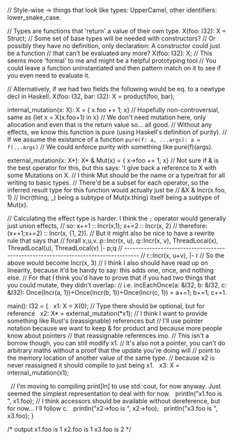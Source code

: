 // Style-wise -> things that look like types: UpperCamel, other identifiers: lower_snake_case.

// Types are functions that 'return' a value of their own type.
X(foo: I32): X = Struct; // Some set of base types will be needed with constructors?
// Or possibly they have no definition, only declaration: A constructor could just be a function
// that can't be evaluated any more?
X(foo: I32): X; // This seems more 'formal' to me and might be a helpful prototyping tool
// You could leave a function uninstantiated and then pattern match on it to see if you even need to evaluate it.

// Alternatively, if we had two fields the following would be eq. to a newtype decl in Haskell.
X(foo: I32, bar: I32): X = product(foo, bar);

internal_mutation(x: X): X = { x.foo += 1; x}
// Hopefully non-controversial, same as {let x = X(x.foo+1) in x}
// We don't need mutation here, only allocation and even that is the return value so... all good.
// Without any effects, we know this function is pure (using Haskell's definition of purity).
// If we assume the existance of a function `pure(f: a, ...args): a = f(...args)`
// We could enforce purity with something like pure(f)(args).

external_mutation(x: X*): X* & Mut(x) = { x->foo += 1; x}
// Not sure if & is the best operator for this, but this says: 'I give back a reference to X with some Mutations on X.
// I think Mut should be the name or a type/trait for all writing to basic types.
// There'd be a subset for each operator, so the inferred result type for this function would actually just be
// &X & Incr(x.foo, 1) // Incr(thing, _) being a subtype of Mut(x.thing) itself being a subtype of Mut(x).

// Calculating the effect type is harder. I think the `;` operator would generally just union effects,
// so: x+=1 :: Incr(x,1); x+=2 :: Incr(x, 2)
// therefore: (x+=1;x+=2) :: Incr(x, {1, 2}).
// But it might also be nice to have a rewrite rule that says that
// forall x,u,v. p::Incr(x, u), q::Incr(x, v), ThreadLocal(x), ThreadLocal(u), ThreadLocal(v) |- p;q
//    -----------------------------------------------------------------------------------
//                      r::Incr(x, u+v), |- r
// So the above would become Incr(x, 3)
// I think I also should have read up on linearity, because it'd be handy to say: this adds one, once, and nothing else.
// For that I think you'd have to prove that if you had two things that you could mutate, they didn't overlap:
// i.e. incEachOnce(a: &I32, b: &I32, c: &I32): Once(Incr(a, 1))+Once(Incr(b, 1))+Once(Incr(c, 1)) = a+=1; b+=1; c+=1.

main(): I32 = {
  x1: X = X(0); // Type there should be optional, but for reference
  x2: X* = external_mutation(*x1); // I think I want to provide something like Rust's (reassignable) references but
  // I'll use pointer notation because we want to keep & for product and because more people know about pointers
  // that reassignable references imo.
  // This isn't a borrow though, you can still modify x1.
  // It's also not a pointer, you can't do arbitrary maths without a proof that the update you're doing will
  // point to the memory location of another value of the same type.
  // because x2 is never reassigned it should compile to just being x1.
  x3: X = internal_mutation(x1);

  // I'm moving to compiling print[ln] to use std::cout, for now anyway. Just seemed the simplest representation to deal with for now.
  println("x1.foo is ", x1.foo);
  // I think accessors should be available without dereference, but for now... I'll follow c.
  println("x2->foo is ", x2->foo);
  println("x3.foo is ", x3.foo);
}

/* output
  x1.foo is 1
  x2.foo is 1
  x3.foo is 2
*/